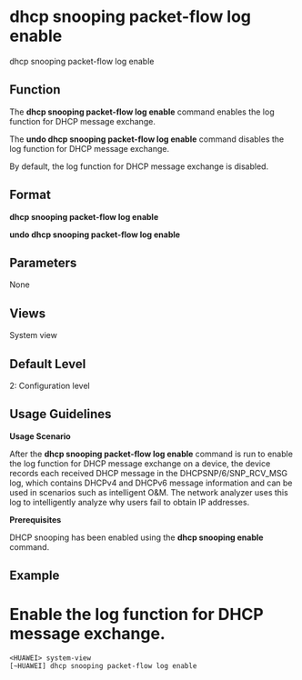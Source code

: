 dhcp snooping packet-flow log enable
====================================

dhcp snooping packet-flow log enable

Function
--------



The **dhcp snooping packet-flow log enable** command enables the log function for DHCP message exchange.

The **undo dhcp snooping packet-flow log enable** command disables the log function for DHCP message exchange.



By default, the log function for DHCP message exchange is disabled.


Format
------

**dhcp snooping packet-flow log enable**

**undo dhcp snooping packet-flow log enable**


Parameters
----------

None

Views
-----

System view


Default Level
-------------

2: Configuration level


Usage Guidelines
----------------

**Usage Scenario**

After the **dhcp snooping packet-flow log enable** command is run to enable the log function for DHCP message exchange on a device, the device records each received DHCP message in the DHCPSNP/6/SNP\_RCV\_MSG log, which contains DHCPv4 and DHCPv6 message information and can be used in scenarios such as intelligent O&M. The network analyzer uses this log to intelligently analyze why users fail to obtain IP addresses.

**Prerequisites**

DHCP snooping has been enabled using the **dhcp snooping enable** command.


Example
-------

# Enable the log function for DHCP message exchange.
```
<HUAWEI> system-view
[~HUAWEI] dhcp snooping packet-flow log enable

```